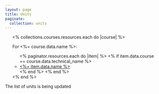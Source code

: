 ```yaml
---
layout: page
title: Units
paginate: 
  collection: units
---
```


<ul>
  <% collections.courses.resources.each do |course| %>
    <p class="subtitle is-3">For <%= course.data.name %>: </p>
    <ul class="mb-6">
      <% paginator.resources.each do |item| %>
        <% if item.data.course == course.data.technical_name %>
          <li class="title is-5">
            <a href="<%= item.relative_url %>"><%= item.data.name %></a>
          </li>
        <% end %>
      <% end %>
    </ul>
  <% end %>
</ul>

<div class="mt-6">
  <p>
    The list of units is being updated
  </p>
</div>
